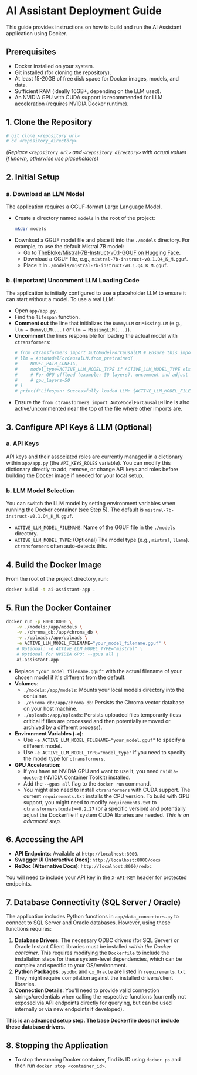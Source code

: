 # AI Assistant Deployment Guide

This guide provides instructions on how to build and run the AI Assistant application using Docker.

## Prerequisites

- Docker installed on your system.
- Git installed (for cloning the repository).
- At least 15-20GB of free disk space for Docker images, models, and data.
- Sufficient RAM (ideally 16GB+, depending on the LLM used).
- An NVIDIA GPU with CUDA support is recommended for LLM acceleration (requires NVIDIA Docker runtime).

## 1. Clone the Repository

```bash
# git clone <repository_url>
# cd <repository_directory>
```
*(Replace `<repository_url>` and `<repository_directory>` with actual values if known, otherwise use placeholders)*

## 2. Initial Setup

### a. Download an LLM Model
The application requires a GGUF-format Large Language Model.
- Create a directory named `models` in the root of the project:
  ```bash
  mkdir models
  ```
- Download a GGUF model file and place it into the `./models` directory. For example, to use the default Mistral 7B model:
  - Go to [TheBloke/Mistral-7B-Instruct-v0.1-GGUF on Hugging Face](https://huggingface.co/TheBloke/Mistral-7B-Instruct-v0.1-GGUF).
  - Download a GGUF file, e.g., `mistral-7b-instruct-v0.1.Q4_K_M.gguf`.
  - Place it in `./models/mistral-7b-instruct-v0.1.Q4_K_M.gguf`.

### b. (Important) Uncomment LLM Loading Code
The application is initially configured to use a placeholder LLM to ensure it can start without a model. To use a real LLM:
- Open `app/app.py`.
- Find the `lifespan` function.
- **Comment out** the line that initializes the `DummyLLM` or `MissingLLM` (e.g., `llm = DummyLLM(...)` or `llm = MissingLLM(...)`).
- **Uncomment** the lines responsible for loading the actual model with `ctransformers`:
  ```python
  # from ctransformers import AutoModelForCausalLM # Ensure this import is active
  # llm = AutoModelForCausalLM.from_pretrained(
  #     MODEL_PATH_CONFIG,
  #     model_type=ACTIVE_LLM_MODEL_TYPE if ACTIVE_LLM_MODEL_TYPE else None,
  #     # For GPU offload (example: 50 layers), uncomment and adjust if you have CUDA:
  #     # gpu_layers=50 
  # )
  # print(f"Lifespan: Successfully loaded LLM: {ACTIVE_LLM_MODEL_FILENAME}")
  ```
- Ensure the `from ctransformers import AutoModelForCausalLM` line is also active/uncommented near the top of the file where other imports are.

## 3. Configure API Keys & LLM (Optional)

### a. API Keys
API keys and their associated roles are currently managed in a dictionary within `app/app.py` (the `API_KEYS_ROLES` variable). You can modify this dictionary directly to add, remove, or change API keys and roles before building the Docker image if needed for your local setup.

### b. LLM Model Selection
You can switch the LLM model by setting environment variables when running the Docker container (see Step 5). The default is `mistral-7b-instruct-v0.1.Q4_K_M.gguf`.
- `ACTIVE_LLM_MODEL_FILENAME`: Name of the GGUF file in the `./models` directory.
- `ACTIVE_LLM_MODEL_TYPE`: (Optional) The model type (e.g., `mistral`, `llama`). `ctransformers` often auto-detects this.

## 4. Build the Docker Image

From the root of the project directory, run:
```bash
docker build -t ai-assistant-app .
```

## 5. Run the Docker Container

```bash
docker run -p 8000:8000 \
    -v ./models:/app/models \
    -v ./chroma_db:/app/chroma_db \
    -v ./uploads:/app/uploads \
    -e ACTIVE_LLM_MODEL_FILENAME="your_model_filename.gguf" \
    # Optional: -e ACTIVE_LLM_MODEL_TYPE="mistral" \
    # Optional for NVIDIA GPU: --gpus all \
    ai-assistant-app
```
- Replace `"your_model_filename.gguf"` with the actual filename of your chosen model if it's different from the default.
- **Volumes**:
  - `./models:/app/models`: Mounts your local models directory into the container.
  - `./chroma_db:/app/chroma_db`: Persists the Chroma vector database on your host machine.
  - `./uploads:/app/uploads`: Persists uploaded files temporarily (less critical if files are processed and then potentially removed or archived by a different process).
- **Environment Variables (`-e`)**:
  - Use `-e ACTIVE_LLM_MODEL_FILENAME="your_model.gguf"` to specify a different model.
  - Use `-e ACTIVE_LLM_MODEL_TYPE="model_type"` if you need to specify the model type for `ctransformers`.
- **GPU Acceleration**:
  - If you have an NVIDIA GPU and want to use it, you need `nvidia-docker2` (NVIDIA Container Toolkit) installed.
  - Add the `--gpus all` flag to the `docker run` command.
  - You might also need to install `ctransformers` with CUDA support. The current `requirements.txt` installs the CPU version. To build with GPU support, you might need to modify `requirements.txt` to `ctransformers[cuda]>=0.2.27` (or a specific version) and potentially adjust the Dockerfile if system CUDA libraries are needed. *This is an advanced step.*

## 6. Accessing the API

- **API Endpoints**: Available at `http://localhost:8000`.
- **Swagger UI (Interactive Docs)**: `http://localhost:8000/docs`
- **ReDoc (Alternative Docs)**: `http://localhost:8000/redoc`

You will need to include your API key in the `X-API-KEY` header for protected endpoints.

## 7. Database Connectivity (SQL Server / Oracle)

The application includes Python functions in `app/data_connectors.py` to connect to SQL Server and Oracle databases. However, using these functions requires:
1.  **Database Drivers**: The necessary ODBC drivers (for SQL Server) or Oracle Instant Client libraries must be installed *within the Docker container*. This requires modifying the `Dockerfile` to include the installation steps for these system-level dependencies, which can be complex and specific to your OS/environment.
2.  **Python Packages**: `pyodbc` and `cx_Oracle` are listed in `requirements.txt`. They might require compilation against the installed drivers/client libraries.
3.  **Connection Details**: You'll need to provide valid connection strings/credentials when calling the respective functions (currently not exposed via API endpoints directly for querying, but can be used internally or via new endpoints if developed).

**This is an advanced setup step. The base Dockerfile does not include these database drivers.**

## 8. Stopping the Application
- To stop the running Docker container, find its ID using `docker ps` and then run `docker stop <container_id>`.

```

